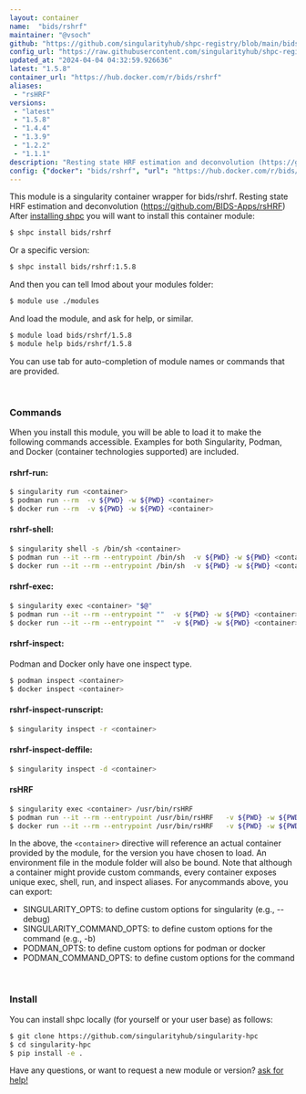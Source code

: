 ```yaml
---
layout: container
name:  "bids/rshrf"
maintainer: "@vsoch"
github: "https://github.com/singularityhub/shpc-registry/blob/main/bids/rshrf/container.yaml"
config_url: "https://raw.githubusercontent.com/singularityhub/shpc-registry/main/bids/rshrf/container.yaml"
updated_at: "2024-04-04 04:32:59.926636"
latest: "1.5.8"
container_url: "https://hub.docker.com/r/bids/rshrf"
aliases:
 - "rsHRF"
versions:
 - "latest"
 - "1.5.8"
 - "1.4.4"
 - "1.3.9"
 - "1.2.2"
 - "1.1.1"
description: "Resting state HRF estimation and deconvolution (https://github.com/BIDS-Apps/rsHRF)"
config: {"docker": "bids/rshrf", "url": "https://hub.docker.com/r/bids/rshrf", "maintainer": "@vsoch", "description": "Resting state HRF estimation and deconvolution (https://github.com/BIDS-Apps/rsHRF)", "latest": {"1.5.8": "sha256:7124aa5534b9fd9630450edb294c21263f62422c4a684b7aef921b47bf26ea32"}, "tags": {"latest": "sha256:7124aa5534b9fd9630450edb294c21263f62422c4a684b7aef921b47bf26ea32", "1.5.8": "sha256:7124aa5534b9fd9630450edb294c21263f62422c4a684b7aef921b47bf26ea32", "1.4.4": "sha256:0e7abbe256f66cdb2846b46830a74d846e02fc7344cb30f609e1b7c2f08a5052", "1.3.9": "sha256:68f1eb362cf4bd4812fdb6b8051757e731ae256490f94184c78a4eaf9258e458", "1.2.2": "sha256:3f29045ee611a0d8e98b47c7ef3d4907b221e85e4edca24ac4e3814ef789b7a8", "1.1.1": "sha256:53519ee4540668191150bb12b799bef186b30818d848002d93375429e315f72e"}, "filter": ["v*"], "aliases": {"rsHRF": "/usr/bin/rsHRF"}}
---
```


This module is a singularity container wrapper for bids/rshrf.
Resting state HRF estimation and deconvolution (https://github.com/BIDS-Apps/rsHRF)
After [installing shpc](#install) you will want to install this container module:


```bash
$ shpc install bids/rshrf
```

Or a specific version:

```bash
$ shpc install bids/rshrf:1.5.8
```

And then you can tell lmod about your modules folder:

```bash
$ module use ./modules
```

And load the module, and ask for help, or similar.

```bash
$ module load bids/rshrf/1.5.8
$ module help bids/rshrf/1.5.8
```

You can use tab for auto-completion of module names or commands that are provided.

<br>

### Commands

When you install this module, you will be able to load it to make the following commands accessible.
Examples for both Singularity, Podman, and Docker (container technologies supported) are included.

#### rshrf-run:

```bash
$ singularity run <container>
$ podman run --rm  -v ${PWD} -w ${PWD} <container>
$ docker run --rm  -v ${PWD} -w ${PWD} <container>
```

#### rshrf-shell:

```bash
$ singularity shell -s /bin/sh <container>
$ podman run --it --rm --entrypoint /bin/sh  -v ${PWD} -w ${PWD} <container>
$ docker run --it --rm --entrypoint /bin/sh  -v ${PWD} -w ${PWD} <container>
```

#### rshrf-exec:

```bash
$ singularity exec <container> "$@"
$ podman run --it --rm --entrypoint ""  -v ${PWD} -w ${PWD} <container> "$@"
$ docker run --it --rm --entrypoint ""  -v ${PWD} -w ${PWD} <container> "$@"
```

#### rshrf-inspect:

Podman and Docker only have one inspect type.

```bash
$ podman inspect <container>
$ docker inspect <container>
```

#### rshrf-inspect-runscript:

```bash
$ singularity inspect -r <container>
```

#### rshrf-inspect-deffile:

```bash
$ singularity inspect -d <container>
```


#### rsHRF

```bash
$ singularity exec <container> /usr/bin/rsHRF
$ podman run --it --rm --entrypoint /usr/bin/rsHRF   -v ${PWD} -w ${PWD} <container> -c " $@"
$ docker run --it --rm --entrypoint /usr/bin/rsHRF   -v ${PWD} -w ${PWD} <container> -c " $@"
```



In the above, the `<container>` directive will reference an actual container provided
by the module, for the version you have chosen to load. An environment file in the
module folder will also be bound. Note that although a container
might provide custom commands, every container exposes unique exec, shell, run, and
inspect aliases. For anycommands above, you can export:

 - SINGULARITY_OPTS: to define custom options for singularity (e.g., --debug)
 - SINGULARITY_COMMAND_OPTS: to define custom options for the command (e.g., -b)
 - PODMAN_OPTS: to define custom options for podman or docker
 - PODMAN_COMMAND_OPTS: to define custom options for the command

<br>

### Install

You can install shpc locally (for yourself or your user base) as follows:

```bash
$ git clone https://github.com/singularityhub/singularity-hpc
$ cd singularity-hpc
$ pip install -e .
```

Have any questions, or want to request a new module or version? [ask for help!](https://github.com/singularityhub/singularity-hpc/issues)